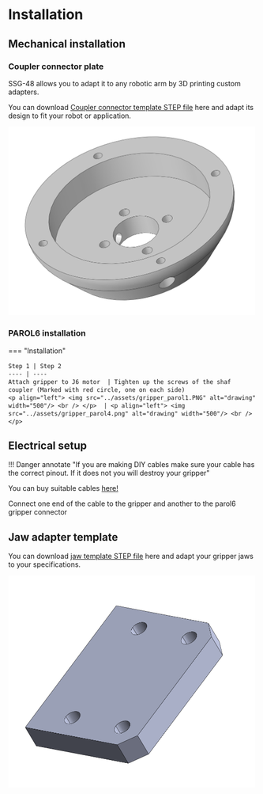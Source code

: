 # Installation


## **Mechanical installation**

### **Coupler connector plate**

SSG-48 allows you to adapt it to any robotic arm by 3D printing custom adapters.

You can download [Coupler connector template STEP file]() here and adapt its design to fit your robot or application.
<p align="left"> <img src="../assets/Capture.PNG" alt="drawing" width="500"/> <br /> </p> 


### **PAROL6 installation**

=== "Installation"

    Step 1 | Step 2 
    ---- | ---- 
    Attach gripper to J6 motor  | Tighten up the screws of the shaf coupler (Marked with red circle, one on each side)
    <p align="left"> <img src="../assets/gripper_parol1.PNG" alt="drawing" width="500"/> <br /> </p>  | <p align="left"> <img src="../assets/gripper_parol4.png" alt="drawing" width="500"/> <br /> </p>

## **Electrical setup**

!!! Danger annotate "If you are making DIY cables make sure your cable has the correct pinout. If it does not you will destroy your gripper" 

You can buy suitable cables [here!](https://source-robotics.com/products/gripper-cable)

Connect one end of the cable to the gripper and another to the parol6 gripper connector


## **Jaw adapter template**

You can download [jaw template STEP file]() here and adapt your gripper jaws to your specifications.

<p align="left"> <img src="../assets/jaw_plate.PNG" alt="drawing" width="500"/> <br /> </p> 

